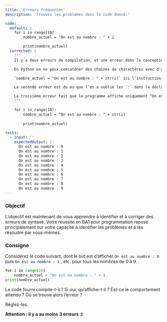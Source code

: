 ```yaml
---
title: 'Erreurs fréquentes'
description: 'Trouvez les problèmes dans le code donné.'

code:
  default: |
    for i in range(10)
        nombre_actuel = "On est au nombre : " + i

        print(nombre_actuel)
  corrected: |
    '''
    Il y a deux erreurs de compilation, et une erreur dans la conception du programme.

    En Python on ne peux concaténer des chaines de charactères avec d’autres chaines de charactères et non comme dans le code donné des chaines de charactères et un entier. Pour corriger cette erreur il faut modifier la ligne comme suit : 

    `nombre_actuel = "On est au nombre : " + str(i)` ici l’instruction `str()` transforme l’entier stocké dans la variable i en chaine de charactère. Par exemple, si `i` vaut `1` alors `str(i)` sera `“1”`. On peut donc à présent concaténer les deux chaines. Si vous ne comprenez pas bien comment `str()` peut fonctionner ne vous inquiétez pas vous verrez cela plus en détail durant le semestre.

    La seconde erreur est du au que l’on a oublié les `:` dans la déclaration de la boucle for.

    La troisième erreur fait que le programme affiche uniquement “On est au nombre : 9”. Alors qu’il devrait afficher cette phrase pour tous les nombres entre 0 et 9. Cette erreur est due à une mauvaise indentation ! En effet, `print(nombre_actuel)` n’est pas indentée, Python ne considère donc pas que cette ligne doit être exécutée à chaque itération de la boucle et considère cette instruction comme devant être exécutée après la boucle for. C’est pour cela que le texte est uniquement affiché une fois : cela arrive quand la boucle for est terminée. Pour corriger cette erreur il suffit d’indenter cette ligne.
    '''

    for i in range(10):
        nombre_actuel = "On est au nombre : " + str(i)
        
        print(nombre_actuel)

tests:
  - input: ''
    expectedOutput: |-
      On est au nombre : 0
      On est au nombre : 1
      On est au nombre : 2
      On est au nombre : 3
      On est au nombre : 4
      On est au nombre : 5
      On est au nombre : 6
      On est au nombre : 7
      On est au nombre : 8
      On est au nombre : 9
---
```


### Objectif

L’objectif est maintenant de vous apprendre à identifier et à corriger des erreurs de syntaxe. Votre réussite en BA1 pour programmation repose principalement sur votre capacité à identifier les problèmes et à les résoudre par vous-mêmes.

### Consigne

Considérez le code suivant, dont le but est d’afficher `On est au nombre : 0` puis `On est au nombre : 1` , etc. pour tous les nombres de 0 à 9.

```python
for i in range(10)
    nombre_actuel = "On est au nombre : " + i
print(nombre_actuel)
```

Le code fourni compile-t-il ? Si oui, qu’affiche-t-il ? Est-ce le comportement attendu ? Où se trouve alors l’erreur ?

Réglez-les.

**Attention : il y a au moins 3 erreurs :)**
